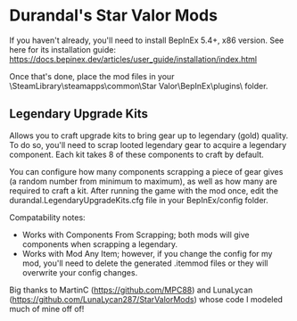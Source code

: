 # Durandal's Star Valor Mods
If you haven't already, you'll need to install BepInEx 5.4+, x86 version. See here for its installation guide: https://docs.bepinex.dev/articles/user_guide/installation/index.html

Once that's done, place the mod files in your \SteamLibrary\steamapps\common\Star Valor\BepInEx\plugins\ folder.

## Legendary Upgrade Kits
Allows you to craft upgrade kits to bring gear up to legendary (gold) quality. To do so, you'll need to scrap looted legendary gear to acquire a legendary component. Each kit takes 8 of these components to craft by default.

You can configure how many components scrapping a piece of gear gives (a random number from minimum to maximum), as well as how many are required to craft a kit. After running the game with the mod once, edit the durandal.LegendaryUpgradeKits.cfg file in your BepInEx/config folder.

Compatability notes:
- Works with Components From Scrapping; both mods will give components when scrapping a legendary.
- Works with Mod Any Item; however, if you change the config for my mod, you'll need to delete the generated .itemmod files or they will overwrite your config changes.

Big thanks to MartinC (https://github.com/MPC88) and LunaLycan (https://github.com/LunaLycan287/StarValorMods) whose code I modeled much of mine off of!
